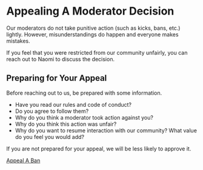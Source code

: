 # Appealing A Moderator Decision

Our moderators do not take punitive action (such as kicks, bans, etc.) lightly. However, misunderstandings do happen and everyone makes mistakes.

If you feel that you were restricted from our community unfairly, you can reach out to Naomi to discuss the decision.

## Preparing for Your Appeal

Before reaching out to us, be prepared with some information.

- Have you read our rules and code of conduct?
- Do you agree to follow them?
- Why do you think a moderator took action against you?
- Why do you think this action was unfair?
- Why do you want to resume interaction with our community? What value do you feel you would add?

If you are not prepared for your appeal, we will be less likely to approve it.

[Appeal A Ban](https://airtable.com/appV1cYj57zUU1Af2/pagEeCCMdz5T6cHi9/form)

